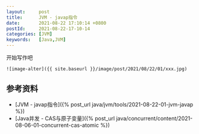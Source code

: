 ```yaml
---
layout:     post
title:      JVM - javap指令
date:       2021-08-22 17:10:14 +0800
postId:     2021-08-22-17-10-14
categories: [JVM]
keywords:   [Java,JVM]
---
```


开始写作吧
```
![image-alter]({{ site.baseurl }}/image/post/2021/08/22/01/xxx.jpg)
```

## 参考资料


* [JVM - javap指令]({% post_url java/jvm/tools/2021-08-22-01-jvm-javap %})
* [Java并发 - CAS与原子变量]({% post_url java/concurrent/content/2021-08-06-01-concurrent-cas-atomic %})

